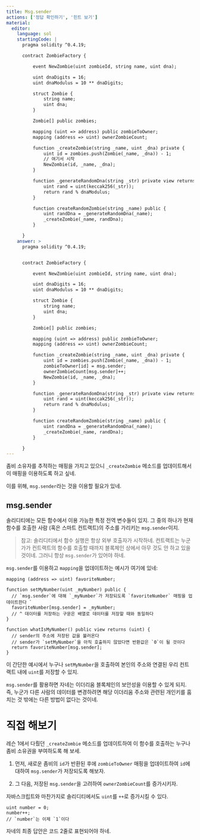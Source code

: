 ```yaml
---
title: Msg.sender
actions: ['정답 확인하기', '힌트 보기']
material:
  editor:
    language: sol
    startingCode: |
      pragma solidity ^0.4.19;

      contract ZombieFactory {

          event NewZombie(uint zombieId, string name, uint dna);

          uint dnaDigits = 16;
          uint dnaModulus = 10 ** dnaDigits;

          struct Zombie {
              string name;
              uint dna;
          }

          Zombie[] public zombies;

          mapping (uint => address) public zombieToOwner;
          mapping (address => uint) ownerZombieCount;

          function _createZombie(string _name, uint _dna) private {
              uint id = zombies.push(Zombie(_name, _dna)) - 1;
              // 여기서 시작
              NewZombie(id, _name, _dna);
          }

          function _generateRandomDna(string _str) private view returns (uint) {
              uint rand = uint(keccak256(_str));
              return rand % dnaModulus;
          }

          function createRandomZombie(string _name) public {
              uint randDna = _generateRandomDna(_name);
              _createZombie(_name, randDna);
          }

      }
    answer: >
      pragma solidity ^0.4.19;


      contract ZombieFactory {

          event NewZombie(uint zombieId, string name, uint dna);

          uint dnaDigits = 16;
          uint dnaModulus = 10 ** dnaDigits;

          struct Zombie {
              string name;
              uint dna;
          }

          Zombie[] public zombies;

          mapping (uint => address) public zombieToOwner;
          mapping (address => uint) ownerZombieCount;

          function _createZombie(string _name, uint _dna) private {
              uint id = zombies.push(Zombie(_name, _dna)) - 1;
              zombieToOwner[id] = msg.sender;
              ownerZombieCount[msg.sender]++;
              NewZombie(id, _name, _dna);
          }

          function _generateRandomDna(string _str) private view returns (uint) {
              uint rand = uint(keccak256(_str));
              return rand % dnaModulus;
          }

          function createRandomZombie(string _name) public {
              uint randDna = _generateRandomDna(_name);
              _createZombie(_name, randDna);
          }

      }
---
```


좀비 소유자를 추적하는 매핑을 가지고 있으니 `_createZombie` 메소드를 업데이트해서 이 매핑을 이용하도록 하고 싶네.

이를 위해, `msg.sender`라는 것을 이용할 필요가 있네. 

## msg.sender

솔리디티에는 모든 함수에서 이용 가능한 특정 전역 변수들이 있지. 그 중의 하나가 현재 함수를 호출한 사람 (혹은 스마트 컨트랙트)의 주소를 가리키는 `msg.sender`이지.

> 참고: 솔리디티에서 함수 실행은 항상 외부 호출자가 시작하네. 컨트랙트는 누군가가 컨트랙트의 함수를 호출할 때까지 블록체인 상에서 아무 것도 안 하고 있을 것이네. 그러니 항상 `msg.sender`가 있어야 하네. 

`msg.sender`를 이용하고 `mapping`을 업데이트하는 예시가 여기에 있네: 

```
mapping (address => uint) favoriteNumber;

function setMyNumber(uint _myNumber) public {
  // `msg.sender`에 대해 `_myNumber`가 저장되도록 `favoriteNumber` 매핑을 업데이트한다 `
  favoriteNumber[msg.sender] = _myNumber;
  // ^ 데이터를 저장하는 구문은 배열로 데이터를 저장할 때와 동일하다 
}

function whatIsMyNumber() public view returns (uint) {
  // sender의 주소에 저장된 값을 불러온다 
  // sender가 `setMyNumber`을 아직 호출하지 않았다면 반환값은 `0`이 될 것이다
  return favoriteNumber[msg.sender];
}
```

이 간단한 예시에서 누구나 `setMyNumber`을 호출하여 본인의 주소와 연결된 우리 컨트랙트 내에 `uint`를 저장할 수 있지. 

`msg.sender`를 활용하면 자네는 이더리움 블록체인의 보안성을 이용할 수 있게 되지. 즉, 누군가 다른 사람의 데이터를 변경하려면 해당 이더리움 주소와 관련된 개인키를 훔치는 것 밖에는 다른 방법이 없다는 것이네.

# 직접 해보기

레슨 1에서 다뤘던 `_createZombie` 메소드를 업데이트하여 이 함수를 호출하는 누구나 좀비 소유권을 부여하도록 해 보세. 

1. 먼저, 새로운 좀비의 `id`가 반환된 후에  `zombieToOwner` 매핑을 업데이트하여 `id`에 대하여 `msg.sender`가 저장되도록 해보자. 

2. 그 다음, 저장된 `msg.sender`을 고려하여 `ownerZombieCount`를 증가시키자.

자바스크립트와 마찬가지로 솔리디티에서도 `uint`를 `++`로 증가시킬 수 있다. 

```
uint number = 0;
number++;
// `number`는 이제 `1`이다
```

자네의 최종 답안은 코드 2줄로 표현되어야 하네.